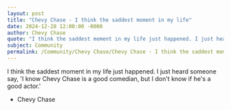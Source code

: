 ```yaml
---
layout: post
title: "Chevy Chase - I think the saddest moment in my life"
date: 2024-12-28 12:00:00 -0000
author: Chevy Chase
quote: "I think the saddest moment in my life just happened. I just heard someone say, 'I know Chevy Chase is a good comedian, but I don't know if he's a good actor.'"
subject: Community
permalink: /Community/Chevy Chase/Chevy Chase - I think the saddest moment in my life
---
```


I think the saddest moment in my life just happened. I just heard someone say, 'I know Chevy Chase is a good comedian, but I don't know if he's a good actor.'

- Chevy Chase
